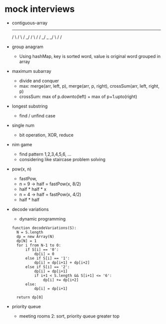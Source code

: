 # mock interviews
- contiguous-array
     _            _    _   _
    / \          / \  / \_/
   /   \        /   \/
 _/     \_    _/
          \  /
           \/

- group anagram
  - Using hashMap, key is sorted word, value is original word grouped in array
- maximum subarray
  - divide and conquer
  - max: merge(arr, left, p), merge(arr, p, right), crossSum(arr, left, right, p)
  - crossSum: max of p.downto(left) + max of p+1.upto(right)

- longest substring
  - find / unfind case

- single num
  - bit operation, XOR, reduce

- nim game
  - find pattern 1,2,3,4,5,6, ...
  - considering like staircase problem solving

- pow(x, n)
  - fastPow,
  - n = 9 -> half = fastPow(x, 8/2)
  - half * half * x
  - n = 4 -> half = fastPow(x, 4/2)
  - half * half

- decode variations
  - dynamic programming
  ```
  function decodeVariations(S):
    N = S.length
    dp = new Array(N)
    dp[N] = 1
    for i from N-1 to 0:
        if S[i] == '0':
            dp[i] = 0
        else if S[i] == '1':
            dp[i] = dp[i+1] + dp[i+2]
        else if S[i] == '2':
            dp[i] = dp[i+1]
            if i+1 < S.length && S[i+1] <= '6':
                dp[i] += dp[i+2]
        else:
            dp[i] = dp[i+1]

    return dp[0]
  ```

- priority queue
  - meeting rooms 2: sort, priority queue greater top
